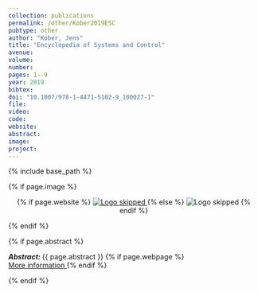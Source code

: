 ```yaml
---
collection: publications
permalink: /other/Kober2019ESC
pubtype: other
author: "Kober, Jens"
title: "Encyclopedia of Systems and Control"
avenue: 
volume: 
number: 
pages: 1--9
year: 2019
bibtex: 
doi: "10.1007/978-1-4471-5102-9_100027-1"
file: 
video: 
code: 
website: 
abstract: 
image: 
project: 
---
```

{% include base_path %}

{% if page.image %}
<p align="center">
{% if page.website %}
<a href="{{ page.website }}"> <img src="{{  page.image }}" alt="Logo skipped" style="max-height:200px"/> </a>
{% else %}
<img src="{{  page.image }}" alt="Logo skipped" />
{% endif %}
</p>
{% endif %}

{% if page.abstract %}
<p> <strong> <em> Abstract: </em> </strong> {{ page.abstract }}
    {% if page.webpage %}
        <a href="{{ page.website}}"> <br> More information </a>
    {% endif %}
</p>
{% endif %}
